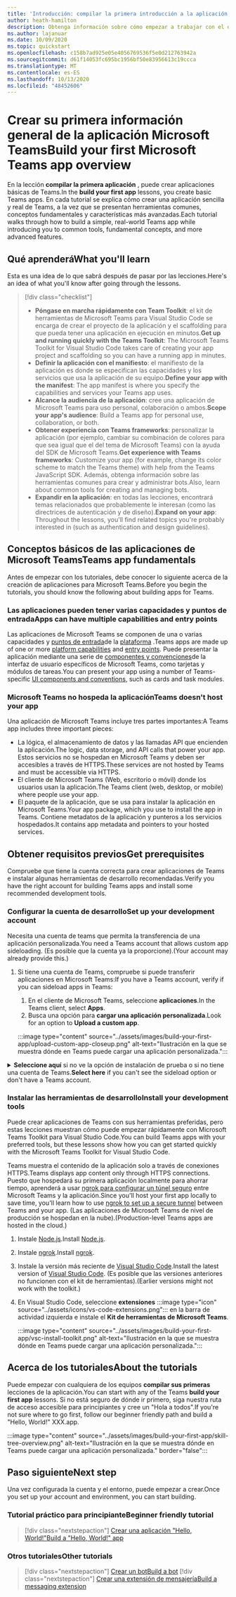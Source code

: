 ```yaml
---
title: 'Introducción: compilar la primera introducción a la aplicación y requisitos previos'
author: heath-hamilton
description: Obtenga información sobre cómo empezar a trabajar con el desarrollo de aplicaciones de Microsoft Teams y configurar el entorno.
ms.author: lajanuar
ms.date: 10/09/2020
ms.topic: quickstart
ms.openlocfilehash: c158b7ad925e05e4056769536f5e0d212763942a
ms.sourcegitcommit: d61f14053fc695bc1956bf50e83956613c19ccca
ms.translationtype: MT
ms.contentlocale: es-ES
ms.lasthandoff: 10/13/2020
ms.locfileid: "48452606"
---
```

# <a name="build-your-first-microsoft-teams-app-overview"></a><span data-ttu-id="ad0c9-103">Crear su primera información general de la aplicación Microsoft Teams</span><span class="sxs-lookup"><span data-stu-id="ad0c9-103">Build your first Microsoft Teams app overview</span></span>

<span data-ttu-id="ad0c9-104">En la lección **compilar la primera aplicación** , puede crear aplicaciones básicas de Teams.</span><span class="sxs-lookup"><span data-stu-id="ad0c9-104">In the **build your first app** lessons, you create basic Teams apps.</span></span> <span data-ttu-id="ad0c9-105">En cada tutorial se explica cómo crear una aplicación sencilla y real de Teams, a la vez que se presentan herramientas comunes, conceptos fundamentales y características más avanzadas.</span><span class="sxs-lookup"><span data-stu-id="ad0c9-105">Each tutorial walks through how to build a simple, real-world Teams app while introducing you to common tools, fundamental concepts, and more advanced features.</span></span>

## <a name="what-youll-learn"></a><span data-ttu-id="ad0c9-106">Qué aprenderá</span><span class="sxs-lookup"><span data-stu-id="ad0c9-106">What you'll learn</span></span>

<span data-ttu-id="ad0c9-107">Esta es una idea de lo que sabrá después de pasar por las lecciones.</span><span class="sxs-lookup"><span data-stu-id="ad0c9-107">Here's an idea of what you'll know after going through the lessons.</span></span>

> [!div class="checklist"]
  >
  > * <span data-ttu-id="ad0c9-108">**Póngase en marcha rápidamente con Team Toolkit**: el kit de herramientas de Microsoft Teams para Visual Studio Code se encarga de crear el proyecto de la aplicación y el scaffolding para que pueda tener una aplicación en ejecución en minutos.</span><span class="sxs-lookup"><span data-stu-id="ad0c9-108">**Get up and running quickly with the Teams Toolkit**: The Microsoft Teams Toolkit for Visual Studio Code takes care of creating your app project and scaffolding so you can have a running app in minutes.</span></span>
  > * <span data-ttu-id="ad0c9-109">**Definir la aplicación con el manifiesto**: el manifiesto de la aplicación es donde se especifican las capacidades y los servicios que usa la aplicación de su equipo.</span><span class="sxs-lookup"><span data-stu-id="ad0c9-109">**Define your app with the manifest**: The app manifest is where you specify the capabilities and services your Teams app uses.</span></span>
  > * <span data-ttu-id="ad0c9-110">**Alcance la audiencia de la aplicación**: cree una aplicación de Microsoft Teams para uso personal, colaboración o ambos.</span><span class="sxs-lookup"><span data-stu-id="ad0c9-110">**Scope your app's audience**: Build a Teams app for personal use, collaboration, or both.</span></span>
  > * <span data-ttu-id="ad0c9-111">**Obtener experiencia con Teams frameworks**: personalizar la aplicación (por ejemplo, cambiar su combinación de colores para que sea igual que el del tema de Microsoft Teams) con la ayuda del SDK de Microsoft Teams.</span><span class="sxs-lookup"><span data-stu-id="ad0c9-111">**Get experience with Teams frameworks**: Customize your app (for example, change its color scheme to match the Teams theme) with help from the Teams JavaScript SDK.</span></span> <span data-ttu-id="ad0c9-112">Además, obtenga información sobre las herramientas comunes para crear y administrar bots.</span><span class="sxs-lookup"><span data-stu-id="ad0c9-112">Also, learn about common tools for creating and managing bots.</span></span>
  > * <span data-ttu-id="ad0c9-113">**Expandir en la aplicación**: en todas las lecciones, encontrará temas relacionados que probablemente le interesan (como las directrices de autenticación y de diseño).</span><span class="sxs-lookup"><span data-stu-id="ad0c9-113">**Expand on your app**: Throughout the lessons, you'll find related topics you're probably interested in (such as authentication and design guidelines).</span></span>

## <a name="teams-app-fundamentals"></a><span data-ttu-id="ad0c9-114">Conceptos básicos de las aplicaciones de Microsoft Teams</span><span class="sxs-lookup"><span data-stu-id="ad0c9-114">Teams app fundamentals</span></span>

<span data-ttu-id="ad0c9-115">Antes de empezar con los tutoriales, debe conocer lo siguiente acerca de la creación de aplicaciones para Microsoft Teams.</span><span class="sxs-lookup"><span data-stu-id="ad0c9-115">Before you begin the tutorials, you should know the following about building apps for Teams.</span></span>

### <a name="apps-can-have-multiple-capabilities-and-entry-points"></a><span data-ttu-id="ad0c9-116">Las aplicaciones pueden tener varias capacidades y puntos de entrada</span><span class="sxs-lookup"><span data-stu-id="ad0c9-116">Apps can have multiple capabilities and entry points</span></span>

<span data-ttu-id="ad0c9-117">Las aplicaciones de Microsoft Teams se componen de una o varias capacidades y [puntos de entrada](../concepts/extensibility-points.md)de la [plataforma](../concepts/capabilities-overview.md) .</span><span class="sxs-lookup"><span data-stu-id="ad0c9-117">Teams apps are made up of one or more [platform capabilities](../concepts/capabilities-overview.md) and [entry points](../concepts/extensibility-points.md).</span></span> <span data-ttu-id="ad0c9-118">Puede presentar la aplicación mediante una serie de [componentes y convenciones](../concepts/extensibility-points.md#ui-components)de la interfaz de usuario específicos de Microsoft Teams, como tarjetas y módulos de tareas.</span><span class="sxs-lookup"><span data-stu-id="ad0c9-118">You can present your app using a number of Teams-specific [UI components and conventions](../concepts/extensibility-points.md#ui-components), such as cards and task modules.</span></span>

### <a name="teams-doesnt-host-your-app"></a><span data-ttu-id="ad0c9-119">Microsoft Teams no hospeda la aplicación</span><span class="sxs-lookup"><span data-stu-id="ad0c9-119">Teams doesn't host your app</span></span>

<span data-ttu-id="ad0c9-120">Una aplicación de Microsoft Teams incluye tres partes importantes:</span><span class="sxs-lookup"><span data-stu-id="ad0c9-120">A Teams app includes three important pieces:</span></span>

* <span data-ttu-id="ad0c9-121">La lógica, el almacenamiento de datos y las llamadas API que encienden la aplicación.</span><span class="sxs-lookup"><span data-stu-id="ad0c9-121">The logic, data storage, and API calls that power your app.</span></span> <span data-ttu-id="ad0c9-122">Estos servicios no se hospedan en Microsoft Teams y deben ser accesibles a través de HTTPS.</span><span class="sxs-lookup"><span data-stu-id="ad0c9-122">These services are not hosted by Teams and must be accessible via HTTPS.</span></span>
* <span data-ttu-id="ad0c9-123">El cliente de Microsoft Teams (Web, escritorio o móvil) donde los usuarios usan la aplicación.</span><span class="sxs-lookup"><span data-stu-id="ad0c9-123">The Teams client (web, desktop, or mobile) where people use your app.</span></span>
* <span data-ttu-id="ad0c9-124">El paquete de la aplicación, que se usa para instalar la aplicación en Microsoft Teams.</span><span class="sxs-lookup"><span data-stu-id="ad0c9-124">Your app package, which you use to install the app in Teams.</span></span> <span data-ttu-id="ad0c9-125">Contiene metadatos de la aplicación y punteros a los servicios hospedados.</span><span class="sxs-lookup"><span data-stu-id="ad0c9-125">It contains app metadata and pointers to your hosted services.</span></span>

## <a name="get-prerequisites"></a><span data-ttu-id="ad0c9-126">Obtener requisitos previos</span><span class="sxs-lookup"><span data-stu-id="ad0c9-126">Get prerequisites</span></span>

<span data-ttu-id="ad0c9-127">Compruebe que tiene la cuenta correcta para crear aplicaciones de Teams e instalar algunas herramientas de desarrollo recomendadas.</span><span class="sxs-lookup"><span data-stu-id="ad0c9-127">Verify you have the right account for building Teams apps and install some recommended development tools.</span></span>

### <a name="set-up-your-development-account"></a><span data-ttu-id="ad0c9-128">Configurar la cuenta de desarrollo</span><span class="sxs-lookup"><span data-stu-id="ad0c9-128">Set up your development account</span></span>

<span data-ttu-id="ad0c9-129">Necesita una cuenta de teams que permita la transferencia de una aplicación personalizada.</span><span class="sxs-lookup"><span data-stu-id="ad0c9-129">You need a Teams account that allows custom app sideloading.</span></span> <span data-ttu-id="ad0c9-130">(Es posible que la cuenta ya la proporcione).</span><span class="sxs-lookup"><span data-stu-id="ad0c9-130">(Your account may already provide this.)</span></span>

1. <span data-ttu-id="ad0c9-131">Si tiene una cuenta de Teams, compruebe si puede transferir aplicaciones en Microsoft Teams:</span><span class="sxs-lookup"><span data-stu-id="ad0c9-131">If you have a Teams account, verify if you can sideload apps in Teams:</span></span>
    1. <span data-ttu-id="ad0c9-132">En el cliente de Microsoft Teams, seleccione **aplicaciones**.</span><span class="sxs-lookup"><span data-stu-id="ad0c9-132">In the Teams client, select **Apps**.</span></span>
    1. <span data-ttu-id="ad0c9-133">Busca una opción para **cargar una aplicación personalizada**.</span><span class="sxs-lookup"><span data-stu-id="ad0c9-133">Look for an option to **Upload a custom app**.</span></span>

    :::image type="content" source="../assets/images/build-your-first-app/upload-custom-app-closeup.png" alt-text="Ilustración en la que se muestra dónde en Teams puede cargar una aplicación personalizada.":::

<!-- markdownlint-disable MD033 -->
<details>

<summary><span data-ttu-id="ad0c9-135"><b>Seleccione aquí</b> si no ve la opción de instalación de prueba o si no tiene una cuenta de Teams.</span><span class="sxs-lookup"><span data-stu-id="ad0c9-135"><b>Select here</b> if you can't see the sideload option or don't have a Teams account.</span></span></summary>

<span data-ttu-id="ad0c9-136">Puede obtener una cuenta gratuita de prueba de Microsoft teams que permite la transferencia de aplicaciones mediante la incorporación al programa de desarrolladores de Microsoft 365.</span><span class="sxs-lookup"><span data-stu-id="ad0c9-136">You can get a free Teams test account that allows app sideloading by joining the Microsoft 365 developer program.</span></span> <span data-ttu-id="ad0c9-137">(El proceso de registro dura aproximadamente dos minutos).</span><span class="sxs-lookup"><span data-stu-id="ad0c9-137">(The registration process takes approximately two minutes.)</span></span>

1. <span data-ttu-id="ad0c9-138">Vaya al [programa de desarrolladores de Microsoft 365](https://developer.microsoft.com/microsoft-365/dev-program).</span><span class="sxs-lookup"><span data-stu-id="ad0c9-138">Go to the [Microsoft 365 developer program](https://developer.microsoft.com/microsoft-365/dev-program).</span></span>
1. <span data-ttu-id="ad0c9-139">Seleccione **unirse ahora** y siga las instrucciones que aparecen en pantalla.</span><span class="sxs-lookup"><span data-stu-id="ad0c9-139">Select **Join Now** and follow the onscreen instructions.</span></span>
1. <span data-ttu-id="ad0c9-140">Cuando llegue a la pantalla de bienvenida, seleccione **configurar la suscripción a E5**.</span><span class="sxs-lookup"><span data-stu-id="ad0c9-140">When you get to the welcome screen, select **Set up E5 subscription**.</span></span>
1. <span data-ttu-id="ad0c9-141">Configure la cuenta de administrador.</span><span class="sxs-lookup"><span data-stu-id="ad0c9-141">Set up your administrator account.</span></span> <span data-ttu-id="ad0c9-142">Una vez que haya terminado, debería ver una pantalla como esta.</span><span class="sxs-lookup"><span data-stu-id="ad0c9-142">Once you finish, you should see a screen like this.</span></span>
:::image type="content" source="../assets/images/build-your-first-app/dev-program-subscription.png" alt-text="Ilustración en la que se muestra dónde en Teams puede cargar una aplicación personalizada.":::
1. <span data-ttu-id="ad0c9-144">Inicie sesión en Teams con la cuenta de administrador que acaba de configurar.</span><span class="sxs-lookup"><span data-stu-id="ad0c9-144">Log in to Teams using the administrator account you just set up.</span></span>
1. <span data-ttu-id="ad0c9-145">Compruebe si ahora tiene la opción **cargar una aplicación personalizada** .</span><span class="sxs-lookup"><span data-stu-id="ad0c9-145">Verify if you now have the **Upload a custom app** option.</span></span>

</details>

### <a name="install-your-development-tools"></a><span data-ttu-id="ad0c9-146">Instalar las herramientas de desarrollo</span><span class="sxs-lookup"><span data-stu-id="ad0c9-146">Install your development tools</span></span>

<span data-ttu-id="ad0c9-147">Puede crear aplicaciones de Teams con sus herramientas preferidas, pero estas lecciones muestran cómo puede empezar rápidamente con Microsoft Teams Toolkit para Visual Studio Code.</span><span class="sxs-lookup"><span data-stu-id="ad0c9-147">You can build Teams apps with your preferred tools, but these lessons show how you can get started quickly with the Microsoft Teams Toolkit for Visual Studio Code.</span></span>

<span data-ttu-id="ad0c9-148">Teams muestra el contenido de la aplicación solo a través de conexiones HTTPS.</span><span class="sxs-lookup"><span data-stu-id="ad0c9-148">Teams displays app content only through HTTPS connections.</span></span> <span data-ttu-id="ad0c9-149">Puesto que hospedará su primera aplicación localmente para ahorrar tiempo, aprenderá a usar [ngrok para configurar un túnel seguro](../concepts/build-and-test/debug.md#locally-hosted) entre Microsoft Teams y la aplicación.</span><span class="sxs-lookup"><span data-stu-id="ad0c9-149">Since you'll host your first app locally to save time, you'll learn how to use [ngrok to set up a secure tunnel](../concepts/build-and-test/debug.md#locally-hosted) between Teams and your app.</span></span> <span data-ttu-id="ad0c9-150">(Las aplicaciones de Microsoft Teams de nivel de producción se hospedan en la nube).</span><span class="sxs-lookup"><span data-stu-id="ad0c9-150">(Production-level Teams apps are hosted in the cloud.)</span></span>

1. <span data-ttu-id="ad0c9-151">Instale [Node.js](https://nodejs.org/en/).</span><span class="sxs-lookup"><span data-stu-id="ad0c9-151">Install [Node.js](https://nodejs.org/en/).</span></span>
1. <span data-ttu-id="ad0c9-152">Instale [ngrok](https://ngrok.com/download).</span><span class="sxs-lookup"><span data-stu-id="ad0c9-152">Install [ngrok](https://ngrok.com/download).</span></span>
1. <span data-ttu-id="ad0c9-153">Instale la versión más reciente de [Visual Studio Code](https://code.visualstudio.com/download).</span><span class="sxs-lookup"><span data-stu-id="ad0c9-153">Install the latest version of [Visual Studio Code](https://code.visualstudio.com/download).</span></span> <span data-ttu-id="ad0c9-154">(Es posible que las versiones anteriores no funcionen con el kit de herramientas).</span><span class="sxs-lookup"><span data-stu-id="ad0c9-154">(Earlier versions might not work with the toolkit.)</span></span>
1. En Visual Studio Code, seleccione **extensiones** :::image type="icon" source="../assets/icons/vs-code-extensions.png"::: en la barra de actividad izquierda e instale el **Kit de herramientas de Microsoft Teams**.

    :::image type="content" source="../assets/images/build-your-first-app/vsc-install-toolkit.png" alt-text="Ilustración en la que se muestra dónde en Teams puede cargar una aplicación personalizada.":::

## <a name="about-the-tutorials"></a><span data-ttu-id="ad0c9-157">Acerca de los tutoriales</span><span class="sxs-lookup"><span data-stu-id="ad0c9-157">About the tutorials</span></span>

<span data-ttu-id="ad0c9-158">Puede empezar con cualquiera de los equipos **compilar sus primeras** lecciones de la aplicación.</span><span class="sxs-lookup"><span data-stu-id="ad0c9-158">You can start with any of the Teams **build your first app** lessons.</span></span> <span data-ttu-id="ad0c9-159">Si no está seguro de dónde ir primero, siga nuestra ruta de acceso accesible para principiantes y cree un "Hola a todos".</span><span class="sxs-lookup"><span data-stu-id="ad0c9-159">If you're not sure where to go first, follow our beginner friendly path and build a "Hello, World!"</span></span> <span data-ttu-id="ad0c9-160">XXX.</span><span class="sxs-lookup"><span data-stu-id="ad0c9-160">app.</span></span>

:::image type="content" source="../assets/images/build-your-first-app/skill-tree-overview.png" alt-text="Ilustración en la que se muestra dónde en Teams puede cargar una aplicación personalizada." border="false":::

## <a name="next-step"></a><span data-ttu-id="ad0c9-162">Paso siguiente</span><span class="sxs-lookup"><span data-stu-id="ad0c9-162">Next step</span></span>

<span data-ttu-id="ad0c9-163">Una vez configurada la cuenta y el entorno, puede empezar a crear.</span><span class="sxs-lookup"><span data-stu-id="ad0c9-163">Once you set up your account and environment, you can start building.</span></span>

### <a name="beginner-friendly-tutorial"></a><span data-ttu-id="ad0c9-164">Tutorial práctico para principiante</span><span class="sxs-lookup"><span data-stu-id="ad0c9-164">Beginner friendly tutorial</span></span>

> [!div class="nextstepaction"]
> [<span data-ttu-id="ad0c9-165">Crear una aplicación "Hello, World!"</span><span class="sxs-lookup"><span data-stu-id="ad0c9-165">Build a "Hello, World!" app</span></span>](../build-your-first-app/build-and-run.md)

### <a name="other-tutorials"></a><span data-ttu-id="ad0c9-166">Otros tutoriales</span><span class="sxs-lookup"><span data-stu-id="ad0c9-166">Other tutorials</span></span>

> [!div class="nextstepaction"]
> [<span data-ttu-id="ad0c9-167">Crear un bot</span><span class="sxs-lookup"><span data-stu-id="ad0c9-167">Build a bot</span></span>](../build-your-first-app/build-bot.md)
> [!div class="nextstepaction"]
> [<span data-ttu-id="ad0c9-168">Crear una extensión de mensajería</span><span class="sxs-lookup"><span data-stu-id="ad0c9-168">Build a messaging extension</span></span>](../build-your-first-app/build-messaging-extension.md)
